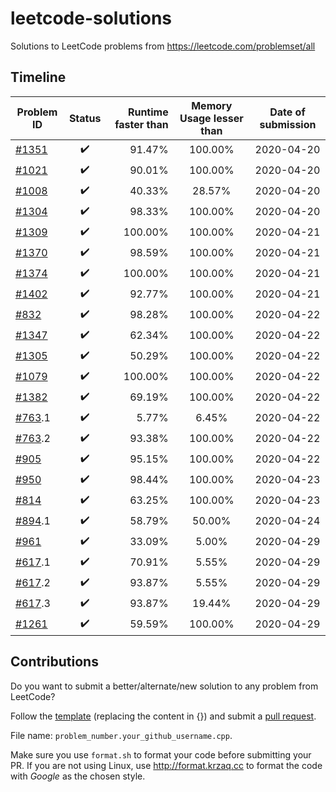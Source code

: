 # leetcode-solutions
Solutions to LeetCode problems from https://leetcode.com/problemset/all

## Timeline

| Problem ID | Status | Runtime faster than | Memory Usage lesser than |  Date of submission |
| ------------- |:-------------:| -----:|:-------------:|:-------------:|
| [#1351](https://leetcode.com/problems/count-negative-numbers-in-a-sorted-matrix/) | :heavy_check_mark: | 91.47% | 100.00% | 2020-04-20 |
| [#1021](https://leetcode.com/problems/remove-outermost-parentheses/) | :heavy_check_mark: |  90.01% | 100.00% |2020-04-20 |
| [#1008](https://leetcode.com/problems/construct-binary-search-tree-from-preorder-traversal/) | :heavy_check_mark: | 40.33% | 28.57% | 2020-04-20 |
| [#1304](https://leetcode.com/problems/find-n-unique-integers-sum-up-to-zero/) | :heavy_check_mark: | 98.33% | 100.00% | 2020-04-20 |
| [#1309](https://leetcode.com/problems/decrypt-string-from-alphabet-to-integer-mapping/) | :heavy_check_mark: | 100.00% | 100.00% | 2020-04-21 |
| [#1370](https://leetcode.com/problems/increasing-decreasing-string/) | :heavy_check_mark: | 98.59% | 100.00% | 2020-04-21 |
| [#1374](https://leetcode.com/problems/generate-a-string-with-characters-that-have-odd-counts/) | :heavy_check_mark: | 100.00% | 100.00% | 2020-04-21 |
| [#1402](https://leetcode.com/problems/reducing-dishes/) | :heavy_check_mark: | 92.77% | 100.00% | 2020-04-21 |
| [#832](https://leetcode.com/problems/flipping-an-image/) | :heavy_check_mark: | 98.28% | 100.00% | 2020-04-22 |
| [#1347](https://leetcode.com/problems/minimum-number-of-steps-to-make-two-strings-anagram/) | :heavy_check_mark: | 62.34% | 100.00% | 2020-04-22 |
| [#1305](https://leetcode.com/problems/all-elements-in-two-binary-search-trees/) | :heavy_check_mark: | 50.29% | 100.00% | 2020-04-22 |
| [#1079](https://leetcode.com/problems/letter-tile-possibilities/) | :heavy_check_mark: | 100.00% | 100.00% | 2020-04-22 |
| [#1382](https://leetcode.com/problems/balance-a-binary-search-tree/) | :heavy_check_mark: | 69.19% | 100.00% | 2020-04-22 |
| [#763](https://leetcode.com/problems/balance-a-binary-search-tree/).1 | :heavy_check_mark: | 5.77% | 6.45% | 2020-04-22 |
| [#763](https://leetcode.com/problems/balance-a-binary-search-tree/).2 | :heavy_check_mark: | 93.38% | 100.00% | 2020-04-22 |
| [#905](https://leetcode.com/problems/sort-array-by-parity/) | :heavy_check_mark: | 95.15% | 100.00% | 2020-04-22 |
| [#950](https://leetcode.com/problems/reveal-cards-in-increasing-order/) | :heavy_check_mark: | 98.44% | 100.00% | 2020-04-23 |
| [#814](https://leetcode.com/problems/binary-tree-pruning/) | :heavy_check_mark: | 63.25% | 100.00% | 2020-04-23 |
| [#894](https://leetcode.com/problems/all-possible-full-binary-trees/).1 | :heavy_check_mark: | 58.79% | 50.00% | 2020-04-24 |
| [#961](https://leetcode.com/problems/n-repeated-element-in-size-2n-array/) | :heavy_check_mark: | 33.09% | 5.00% | 2020-04-29 |
| [#617](https://leetcode.com/problems/merge-two-binary-trees/).1 | :heavy_check_mark: | 70.91% | 5.55% | 2020-04-29 |
| [#617](https://leetcode.com/problems/merge-two-binary-trees/).2 | :heavy_check_mark: | 93.87% | 5.55% | 2020-04-29 |
| [#617](https://leetcode.com/problems/merge-two-binary-trees/).3 | :heavy_check_mark: | 93.87% | 19.44% | 2020-04-29 |
| [#1261](https://leetcode.com/problems/find-elements-in-a-contaminated-binary-tree/) | :heavy_check_mark: | 59.59% | 100.00% | 2020-04-29 |

## Contributions

Do you want to submit a better/alternate/new solution to any problem from LeetCode?

Follow the [template](solutions/_template.cpp) (replacing the content in {})
and submit a [pull request](https://github.com/sidvenu/leetcode-solutions/pulls).

File name: `problem_number.your_github_username.cpp`.

Make sure you use `format.sh` to format your code before submitting your PR.
If you are not using Linux, use http://format.krzaq.cc to format the code with
*Google* as the chosen style.
